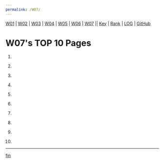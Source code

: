 ```yaml
---
permalink: /W07/
---
```


[W01](https://vandhya.github.io/os211/W01/) | [W02](https://vandhya.github.io/os211/W02/) | [W03](https://vandhya.github.io/os211/W03/) | 
[W04](https://vandhya.github.io/os211/W04/) | [W05](https://vandhya.github.io/os211/W05/) | [W06](https://vandhya.github.io/os211/W06/) | 
[W07](https://vandhya.github.io/os211/W07/) || 
[Key](https://vandhya.github.io/os211/TXT/mypubkey.txt) | [Rank](https://vandhya.github.io/os211/TXT/myrank.txt) | [LOG](https://vandhya.github.io/os211/TXT/mylog.txt) | 
[GitHub](https://github.com/vandhya/os211)

# W07's TOP 10 Pages

1. []()<br>


2. []()<br>

3. []()<br>

4. []()<br>

5. []()<br>

6. []()<br>

7. []()<br>

8. []()<br>

9. []()<br>

10. []()<br>

----
[fin](https://www.youtube.com/watch?v=IKKar5SS29E)

